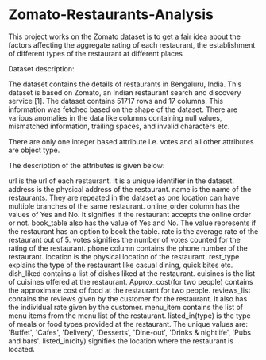 # Zomato-Restaurants-Analysis

This project works on the Zomato dataset is to get a fair idea about the factors affecting the aggregate rating of each restaurant, the establishment of different types of the restaurant at different places



Dataset description:

The dataset contains the details of restaurants in Bengaluru, India. This dataset is based on Zomato, an Indian restaurant search and discovery service [1]. The dataset contains 51717 rows and 17 columns. This information was fetched based on the shape of the dataset. There are various anomalies in the data like columns containing null values, mismatched information, trailing spaces, and invalid characters etc.

There are only one integer based attribute i.e. votes and all other attributes are object type.

The description of the attributes is given below:

url is the url of each restaurant. It is a unique identifier in the dataset.
address is the physical address of the restaurant.
name is the name of the restaurants. They are repeated in the dataset as one location can have multiple branches of the same restaurant.
online_order column has the values of Yes and No. It signifies if the restaurant accepts the online order or not.
book_table also has the value of Yes and No. The value represents if the restaurant has an option to book the table.
rate is the average rate of the restaurant out of 5.
votes signifies the number of votes counted for the rating of the restaurant.
phone column contains the phone number of the restaurant.
location is the physical location of the restaurant.
rest_type explains the type of the restaurant like casual dining, quick bites etc.
dish_liked contains a list of dishes liked at the restaurant.
cuisines is the list of cuisines offered at the restaurant.
Approx_cost(for two people) contains the approximate cost of food at the restaurant for two people.
reviews_list contains the reviews given by the customer for the restaurant. It also has the individual rate given by the customer.
menu_item contains the list of menu items from the menu list of the restaurant.
listed_in(type) is the type of meals or food types provided at the restaurant. The unique values are: 'Buffet', 'Cafes', 'Delivery', 'Desserts', 'Dine-out', 'Drinks & nightlife', 'Pubs and bars'.
listed_in(city) signifies the location where the restaurant is located.
